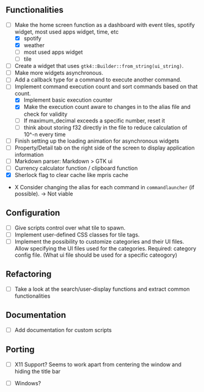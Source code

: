 ## Functionalities
- [ ] Make the home screen function as a dashboard with event tiles, spotify widget, most used apps widget, time, etc
    - [x] spotify 
    - [x] weather
    - [ ] most used apps widget
    - [ ] tile
- [ ] Create a widget that uses `gtk4::Builder::from_string(ui_string)`.
- [ ] Make more widgets asynchronous.
- [ ] Add a callback type for a command to execute another command.
- [ ] Implement command execution count and sort commands based on that count.
    - [x] Implement basic execution counter
    - [x] Make the execution count aware to changes in to the alias file and check for validity
    - [ ] If maximum_decimal exceeds a specific number, reset it
    - [ ] think about storing f32 directly in the file to reduce calculation of 10^-n every time
- [ ] Finish setting up the loading animation for asynchronous widgets
- [ ] Property/Detail tab on the right side of the screen to display application information
- [ ] Markdown parser: Markdown > GTK ui
- [ ] Currency calculator function / clipboard function
- [x] Sherlock flag to clear cache like mpris cache

- X Consider changing the alias for each command in `commandlauncher` (if possible). -> Not viable

## Configuration
- [ ] Give scripts control over what tile to spawn.
- [ ] Implement user-defined CSS classes for tile tags.
- [ ] Implement the possibility to customize categories and their UI files. Allow specifying the UI files used for the categories. Required: category config file. (What ui file should be used for a specific cateogory)

## Refactoring
- [ ] Take a look at the search/user-display functions and extract common functionalities

## Documentation
- [ ] Add documentation for custom scripts

## Porting
- [ ] X11 Support? Seems to work apart from centering the window and hiding the title bar
- [ ] Windows? 

